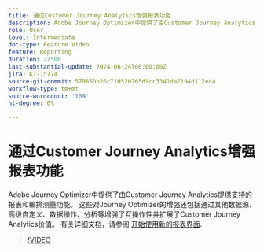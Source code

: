 ```yaml
---
title: 通过Customer Journey Analytics增强报表功能
description: Adobe Journey Optimizer中提供了由Customer Journey Analytics提供支持的报表和编排测量功能。 这些对Journey Optimizer的增强还包括通过其他数据源、高级自定义、数据操作、分析等增强了互操作性并扩展了Customer Journey Analytics价值。
role: User
level: Intermediate
doc-type: Feature Video
feature: Reporting
duration: 22500
last-substantial-update: 2024-06-24T00:00:00Z
jira: KT-15774
source-git-commit: 579850b26c710520765d9cc3341da7194d112ec4
workflow-type: tm+mt
source-wordcount: '109'
ht-degree: 0%

---
```



# 通过Customer Journey Analytics增强报表功能

Adobe Journey Optimizer中提供了由Customer Journey Analytics提供支持的报表和编排测量功能。 这些对Journey Optimizer的增强还包括通过其他数据源、高级自定义、数据操作、分析等增强了互操作性并扩展了Customer Journey Analytics价值。
有关详细文档，请参阅 [开始使用新的报表界面](https://experienceleague.adobe.com/en/docs/journey-optimizer/using/channel-report/report-gs-cja).

>[!VIDEO](https://video.tv.adobe.com/v/3430413/?learn=on)
